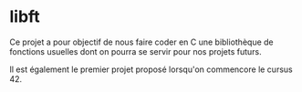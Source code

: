 # libft
Ce projet a pour objectif de nous faire coder en C une bibliothèque de fonctions usuelles dont on pourra se servir pour nos projets futurs.

Il est également le premier projet proposé lorsqu'on commencore le cursus 42.
